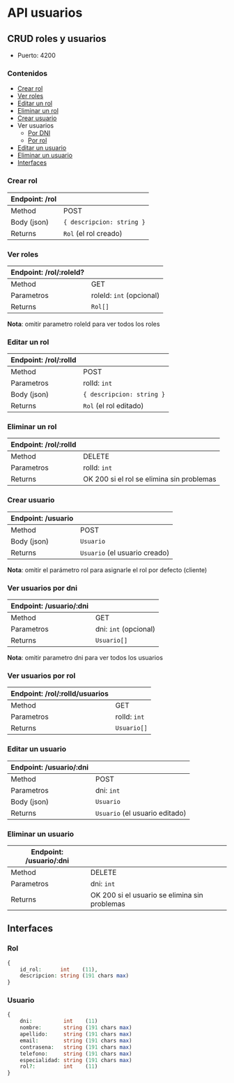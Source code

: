 # API usuarios

## CRUD roles y usuarios

+ Puerto: 4200

### Contenidos

+ [Crear rol](#crear-rol)
+ [Ver roles](#ver-roles)
+ [Editar un rol](#editar-un-rol)
+ [Eliminar un rol](#eliminar-un-rol)
+ [Crear usuario](#crear-usuario)
+ Ver usuarios
    - [Por DNI](#ver-usuarios-por-dni)
    - [Por rol](#ver-usuarios-por-rol)
+ [Editar un usuario](#editar-un-usuario)
+ [Eliminar un usuario](#eliminar-un-usuario)
+ [Interfaces](#interfaces)


### Crear rol

|Endpoint: /rol||
---|---|
Method      | POST
Body (json) | `{ descripcion: string }`
Returns     | `Rol` (el rol creado)


### Ver roles

|Endpoint: /rol/:roleId?||
---|---|
|Method    | GET                   
|Parametros| roleId: `int` (opcional)
|Returns   | `Rol[]`               

**Nota**: omitir parametro roleId para ver todos los roles


### Editar un rol

|Endpoint: /rol/:rolId||
---|---|
Method     | POST
Parametros | rolId: `int`
Body (json)| `{ descripcion: string }`
Returns    | `Rol` (el rol editado)


### Eliminar un rol

|Endpoint: /rol/:rolId||
---|---|
Method     | DELETE
Parametros | rolId: `int`
Returns    | OK 200 si el rol se elimina sin problemas


### Crear usuario

|Endpoint: /usuario||
---|---|
Method     | POST
Body (json)| `Usuario`
Returns    | `Usuario` (el usuario creado)

**Nota**: omitir el parámetro rol para asignarle el rol por defecto (cliente)

### Ver usuarios por dni
|Endpoint: /usuario/:dni||
---|---|
Method     | GET
Parametros | dni: `int` (opcional)
Returns    | `Usuario[]`

**Nota**: omitir parametro dni para ver todos los usuarios

### Ver usuarios por rol
|Endpoint: /rol/:rolId/usuarios||
---|---|
Method     | GET
Parametros | rolId: `int`
Returns    | `Usuario[]`

### Editar un usuario

|Endpoint: /usuario/:dni||
---|---|
Method     | POST
Parametros | dni: `int`
Body (json)| `Usuario`
Returns    | `Usuario` (el usuario editado)

### Eliminar un usuario

|Endpoint: /usuario/:dni||
---|---|
Method     | DELETE
Parametros | dni: `int`
Returns    | OK 200 si el usuario se elimina sin problemas

## Interfaces

### Rol 
```php
{
    id_rol:      int    (11),
    descripcion: string (191 chars max)
}
```

### Usuario 
```php
{
    dni:          int    (11) 
    nombre:       string (191 chars max)
    apellido:     string (191 chars max)
    email:        string (191 chars max)
    contrasena:   string (191 chars max)
    telefono:     string (191 chars max)
    especialidad: string (191 chars max)
    rol?:         int    (11)
}
```

